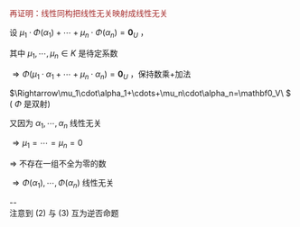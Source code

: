 <font color=brown>再证明：线性同构把线性无关映射成线性无关</font>  
  
设 $\mu_1\cdot\Phi(\alpha_1)+\cdots+\mu_n\cdot\Phi(\alpha_n)=\mathbf0_U$ ，  
  
其中 $\mu_1,\cdots,\mu_n\in K$ 是待定系数  
  
 $\Rightarrow\Phi(\mu_1\cdot\alpha_1 +\cdots+\mu_n\cdot\alpha_n)=\mathbf0_U$ ，保持数乘+加法  
  
 $\Rightarrow\mu_1\cdot\alpha_1+\cdots+\mu_n\cdot\alpha_n=\mathbf0_V\ $ ( $\Phi$ 是双射)  
  
又因为 $\alpha_1,\cdots,\alpha_n$ 线性无关  
  
 $\Rightarrow\mu_1=\cdots=\mu_n=0$   
  
 $\Rightarrow$ 不存在一组不全为零的数  
  
 $\Rightarrow\Phi(\alpha_1),\cdots,\Phi(\alpha_n)$ 线性无关  
  
--  
注意到 $(2)$ 与 $(3)$ 互为逆否命题  
